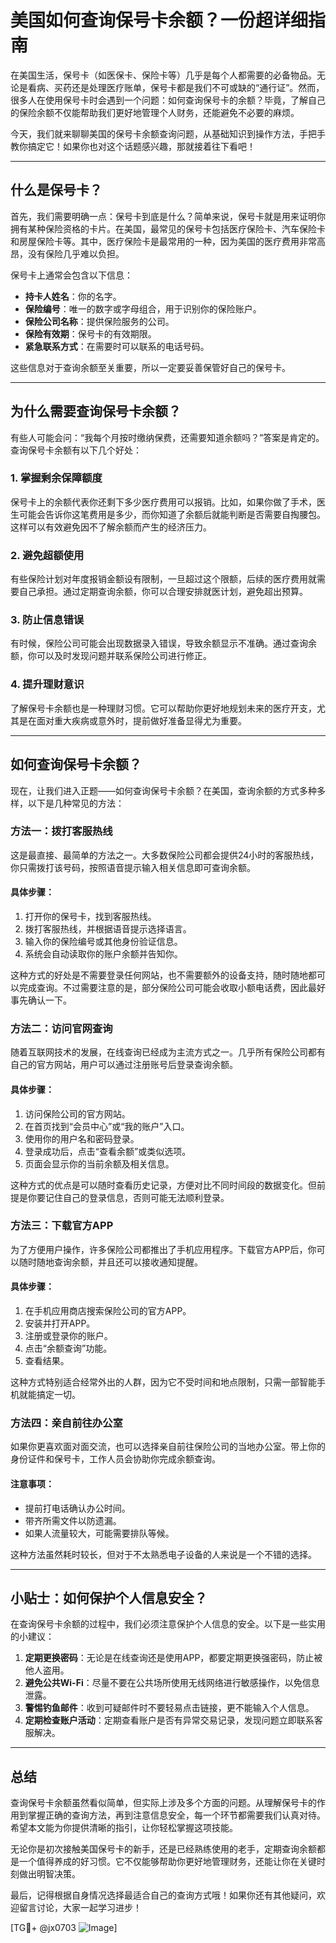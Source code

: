 # 美国如何查询保号卡余额？一份超详细指南

在美国生活，保号卡（如医保卡、保险卡等）几乎是每个人都需要的必备物品。无论是看病、买药还是处理医疗账单，保号卡都是我们不可或缺的“通行证”。然而，很多人在使用保号卡时会遇到一个问题：如何查询保号卡的余额？毕竟，了解自己的保险余额不仅能帮助我们更好地管理个人财务，还能避免不必要的麻烦。

今天，我们就来聊聊美国的保号卡余额查询问题，从基础知识到操作方法，手把手教你搞定它！如果你也对这个话题感兴趣，那就接着往下看吧！

---

## 什么是保号卡？

首先，我们需要明确一点：保号卡到底是什么？简单来说，保号卡就是用来证明你拥有某种保险资格的卡片。在美国，最常见的保号卡包括医疗保险卡、汽车保险卡和房屋保险卡等。其中，医疗保险卡是最常用的一种，因为美国的医疗费用非常高昂，没有保险几乎难以负担。

保号卡上通常会包含以下信息：
- **持卡人姓名**：你的名字。
- **保险编号**：唯一的数字或字母组合，用于识别你的保险账户。
- **保险公司名称**：提供保险服务的公司。
- **保险有效期**：保号卡的有效期限。
- **紧急联系方式**：在需要时可以联系的电话号码。

这些信息对于查询余额至关重要，所以一定要妥善保管好自己的保号卡。

---

## 为什么需要查询保号卡余额？

有些人可能会问：“我每个月按时缴纳保费，还需要知道余额吗？”答案是肯定的。查询保号卡余额有以下几个好处：

### 1. **掌握剩余保障额度**
保号卡上的余额代表你还剩下多少医疗费用可以报销。比如，如果你做了手术，医生可能会告诉你这笔费用是多少，而你知道了余额后就能判断是否需要自掏腰包。这样可以有效避免因不了解余额而产生的经济压力。

### 2. **避免超额使用**
有些保险计划对年度报销金额设有限制，一旦超过这个限额，后续的医疗费用就需要自己承担。通过定期查询余额，你可以合理安排就医计划，避免超出预算。

### 3. **防止信息错误**
有时候，保险公司可能会出现数据录入错误，导致余额显示不准确。通过查询余额，你可以及时发现问题并联系保险公司进行修正。

### 4. **提升理财意识**
了解保号卡余额也是一种理财习惯。它可以帮助你更好地规划未来的医疗开支，尤其是在面对重大疾病或意外时，提前做好准备显得尤为重要。

---

## 如何查询保号卡余额？

现在，让我们进入正题——如何查询保号卡余额？在美国，查询余额的方式多种多样，以下是几种常见的方法：

### 方法一：拨打客服热线
这是最直接、最简单的方法之一。大多数保险公司都会提供24小时的客服热线，你只需拨打该号码，按照语音提示输入相关信息即可查询余额。

#### 具体步骤：
1. 打开你的保号卡，找到客服热线。
2. 拨打客服热线，并根据语音提示选择语言。
3. 输入你的保险编号或其他身份验证信息。
4. 系统会自动读取你的账户余额并告知你。

这种方式的好处是不需要登录任何网站，也不需要额外的设备支持，随时随地都可以完成查询。不过需要注意的是，部分保险公司可能会收取小额电话费，因此最好事先确认一下。

### 方法二：访问官网查询
随着互联网技术的发展，在线查询已经成为主流方式之一。几乎所有保险公司都有自己的官方网站，用户可以通过注册账号后登录查询余额。

#### 具体步骤：
1. 访问保险公司的官方网站。
2. 在首页找到“会员中心”或“我的账户”入口。
3. 使用你的用户名和密码登录。
4. 登录成功后，点击“查看余额”或类似选项。
5. 页面会显示你的当前余额及相关信息。

这种方式的优点是可以随时查看历史记录，方便对比不同时间段的数据变化。但前提是你要记住自己的登录信息，否则可能无法顺利登录。

### 方法三：下载官方APP
为了方便用户操作，许多保险公司都推出了手机应用程序。下载官方APP后，你可以随时随地查询余额，并且还可以接收通知提醒。

#### 具体步骤：
1. 在手机应用商店搜索保险公司的官方APP。
2. 安装并打开APP。
3. 注册或登录你的账户。
4. 点击“余额查询”功能。
5. 查看结果。

这种方式特别适合经常外出的人群，因为它不受时间和地点限制，只需一部智能手机就能搞定一切。

### 方法四：亲自前往办公室
如果你更喜欢面对面交流，也可以选择亲自前往保险公司的当地办公室。带上你的身份证件和保号卡，工作人员会协助你完成余额查询。

#### 注意事项：
- 提前打电话确认办公时间。
- 带齐所需文件以防遗漏。
- 如果人流量较大，可能需要排队等候。

这种方法虽然耗时较长，但对于不太熟悉电子设备的人来说是一个不错的选择。

---

## 小贴士：如何保护个人信息安全？

在查询保号卡余额的过程中，我们必须注意保护个人信息的安全。以下是一些实用的小建议：

1. **定期更换密码**：无论是在线查询还是使用APP，都要定期更换强密码，防止被他人盗用。
2. **避免公共Wi-Fi**：尽量不要在公共场所使用无线网络进行敏感操作，以免信息泄露。
3. **警惕钓鱼邮件**：收到可疑邮件时不要轻易点击链接，更不能输入个人信息。
4. **定期检查账户活动**：定期查看账户是否有异常交易记录，发现问题立即联系客服解决。

---

## 总结

查询保号卡余额虽然看似简单，但实际上涉及多个方面的问题。从理解保号卡的作用到掌握正确的查询方法，再到注意信息安全，每一个环节都需要我们认真对待。希望本文能为你提供清晰的指引，让你轻松掌握这项技能。

无论你是初次接触美国保号卡的新手，还是已经熟练使用的老手，定期查询余额都是一个值得养成的好习惯。它不仅能够帮助你更好地管理财务，还能让你在关键时刻做出明智决策。

最后，记得根据自身情况选择最适合自己的查询方式哦！如果你还有其他疑问，欢迎留言讨论，大家一起学习进步！

[TG💪+ @jx0703 ![Image](https://github.com/user-attachments/assets/dbca1d08-cadb-493c-b0ec-ad6f7a83f270)]